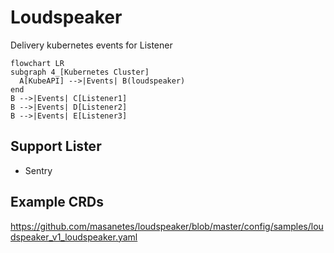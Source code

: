 # Loudspeaker

Delivery kubernetes events for Listener 

```mermaid
flowchart LR
subgraph 4_[Kubernetes Cluster]
  A[KubeAPI] -->|Events| B(loudspeaker)
end  
B -->|Events| C[Listener1]
B -->|Events| D[Listener2]
B -->|Events| E[Listener3]
```

## Support Lister

- Sentry

## Example CRDs

https://github.com/masanetes/loudspeaker/blob/master/config/samples/loudspeaker_v1_loudspeaker.yaml
